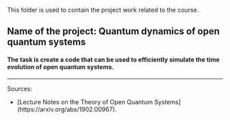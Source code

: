 This folder is used to contain the project work related to the course. 

## Name of the project: Quantum dynamics of open quantum systems

#### The task is create a code that can be used to efficiently simulate the time evolution of open quantum systems. 
___
Sources: 
<ul>
<li> [Lecture Notes on the Theory of Open Quantum Systems](https://arxiv.org/abs/1902.00967). </li>
</ul>
